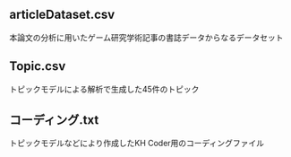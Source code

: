 ## articleDataset.csv
本論文の分析に用いたゲーム研究学術記事の書誌データからなるデータセット
## Topic.csv
トピックモデルによる解析で生成した45件のトピック
## コーディング.txt
トピックモデルなどにより作成したKH Coder用のコーディングファイル

